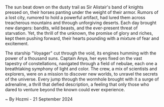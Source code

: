 
The sun beat down on the dusty trail as Sir Alistair's band of knights pressed on, their horses panting under the weight of their armor. Rumors of a lost city, rumored to hold a powerful artifact, had lured them across treacherous mountains and through unforgiving deserts. Each day brought new dangers: bandits, wild beasts, and the ever-present threat of starvation. Yet, the thrill of the unknown, the promise of glory and riches, kept them pushing forward, their hearts pounding with a mixture of fear and excitement.

The starship "Voyager" cut through the void, its engines humming with the power of a thousand suns. Captain Anya, her eyes fixed on the vast tapestry of constellations, navigated through a field of nebulae, each one a breathtaking symphony of light and color. The crew, a mix of scientists and explorers, were on a mission to discover new worlds, to unravel the secrets of the universe.  Every jump through the wormhole brought with it a surge of adrenaline, a thrill that defied description, a feeling that only those who dared to venture beyond the known could ever experience. 

~ By Hozmi - 21 September 2024
